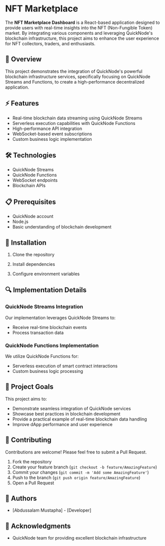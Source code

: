 # NFT Marketplace

The **NFT Marketplace Dashboard** is a React-based application designed to provide users with real-time insights into the NFT (Non-Fungible Token) market. By integrating various components and leveraging QuickNode's blockchain infrastructure, this project aims to enhance the user experience for NFT collectors, traders, and enthusiasts. 

## 🚀 Overview

This project demonstrates the integration of QuickNode's powerful blockchain infrastructure services, specifically focusing on QuickNode Streams and Functions, to create a high-performance decentralized application.

## ⚡ Features

- Real-time blockchain data streaming using QuickNode Streams
- Serverless execution capabilities with QuickNode Functions
- High-performance API integration
- WebSocket-based event subscriptions
- Custom business logic implementation

## 🛠 Technologies

- QuickNode Streams
- QuickNode Functions
- WebSocket endpoints
- Blockchain APIs

## 📋 Prerequisites

- QuickNode account
- Node.js
- Basic understanding of blockchain development

## 🔧 Installation

1. Clone the repository


2. Install dependencies


3. Configure environment variables



## 🔍 Implementation Details

### QuickNode Streams Integration

Our implementation leverages QuickNode Streams to:
- Receive real-time blockchain events
- Process transaction data

### QuickNode Functions Implementation

We utilize QuickNode Functions for:
- Serverless execution of smart contract interactions
- Custom business logic processing


## 🎯 Project Goals

This project aims to:
- Demonstrate seamless integration of QuickNode services
- Showcase best practices in blockchain development
- Provide a practical example of real-time blockchain data handling
- Improve dApp performance and user experience

## 🤝 Contributing

Contributions are welcome! Please feel free to submit a Pull Request.

1. Fork the repository
2. Create your feature branch (`git checkout -b feature/AmazingFeature`)
3. Commit your changes (`git commit -m 'Add some AmazingFeature'`)
4. Push to the branch (`git push origin feature/AmazingFeature`)
5. Open a Pull Request


## 👥 Authors

- [Abdussalam Mustapha] - [Developer]

## 🙏 Acknowledgments

- QuickNode team for providing excellent blockchain infrastructure

